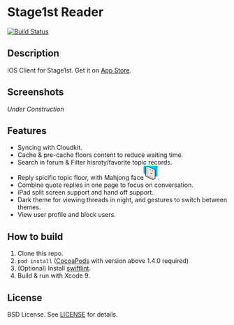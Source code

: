 # Stage1st Reader

[![Build Status](https://travis-ci.org/ainopara/Stage1st-Reader.svg?branch=master)](https://travis-ci.org/ainopara/Stage1st-Reader)

## Description
iOS Client for Stage1st. Get it on [App Store](https://itunes.apple.com/app/apple-store/id509916119?pt=117723272&ct=Github&mt=8).

## Screenshots
*Under Construction*

## Features
- Syncing with Cloudkit.
- Cache & pre-cache floors content to reduce waiting time.
- Search in forum & Filter hisroty/favorite topic records.
- Reply spicific topic floor, with Mahjong face![Blue Sky Over Head](https://raw.githubusercontent.com/ainopara/Stage1st-Reader/master/Stage1st/Resources/Mahjong/face/98.gif).
- Combine quote replies in one page to focus on conversation.
- iPad split screen support and hand off support.
- Dark theme for viewing threads in night, and gestures to switch between themes.
- View user profile and block users.

## How to build
1. Clone this repo.
2. `pod install` ([CocoaPods](https://cocoapods.org) with version above 1.4.0 required)
3. (Optional) Install [swiftlint](https://github.com/realm/SwiftLint).
4. Build & run with Xcode 9.

## License
BSD License. See [LICENSE](https://github.com/ainopara/Stage1st-Reader/blob/master/LICENSE.txt) for details.
